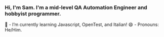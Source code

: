 ### Hi, I'm Sam. I'm a mid-level QA Automation Engineer and hobbyist programmer.

🌱 - I’m currently learning Javascript, OpenTest, and Italian!
😄 - Pronouns: He/Him.

<!--
**samelawrence/samelawrence** is a ✨ _special_ ✨ repository because its `README.md` (this file) appears on your GitHub profile.
-->
